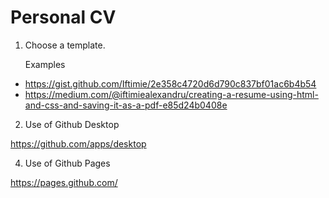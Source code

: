 # Personal CV

1. Choose a template.

   Examples
* https://gist.github.com/Iftimie/2e358c4720d6d790c837bf01ac6b4b54
* https://medium.com/@iftimiealexandru/creating-a-resume-using-html-and-css-and-saving-it-as-a-pdf-e85d24b0408e

2. Use of Github Desktop

https://github.com/apps/desktop

4. Use of Github Pages
   
https://pages.github.com/
   
